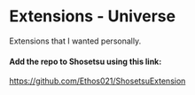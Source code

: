 # Extensions - Universe

Extensions that I wanted personally.
#### Add the repo to Shosetsu using this link:
https://github.com/Ethos021/ShosetsuExtension
